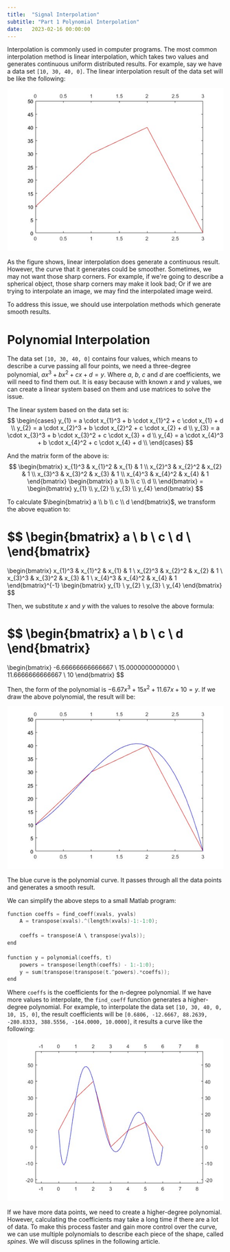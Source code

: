 ```yaml
---
title:  "Signal Interpolation"
subtitle: "Part 1 Polynomial Interpolation"
date:   2023-02-16 00:00:00
---
```


Interpolation is commonly used in computer programs. The most common interpolation method is linear interpolation, which takes two values and generates continuous uniform distributed results. For example, say we have a data set `[10, 30, 40, 0]`. The linear interpolation result of the data set will be like the following:

![Linear Interpolation](/images/1-interpolation-polynomial.md/linear.jpg)

As the figure shows, linear interpolation does generate a continuous result. However, the curve that it generates could be smoother. Sometimes, we may not want those sharp corners. For example, if we're going to describe a spherical object, those sharp corners may make it look bad; Or if we are trying to interpolate an image, we may find the interpolated image weird.

To address this issue, we should use interpolation methods which generate smooth results.

# Polynomial Interpolation

The data set `[10, 30, 40, 0]` contains four values, which means to describe a curve passing all four points, we need a three-degree polynomial, $ax^3+bx^2+cx+d=y$. Where $a$, $b$, $c$ and $d$ are coefficients, we will need to find them out. It is easy because with known $x$ and $y$ values, we can create a linear system based on them and use matrices to solve the issue.

The linear system based on the data set is:
$$
\begin{cases}
y_{1} = a \cdot x_{1}^3 + b \cdot x_{1}^2 + c \cdot x_{1} + d \\ 
y_{2} = a \cdot x_{2}^3 + b \cdot x_{2}^2 + c \cdot x_{2} + d \\ 
y_{3} = a \cdot x_{3}^3 + b \cdot x_{3}^2 + c \cdot x_{3} + d \\ 
y_{4} = a \cdot x_{4}^3 + b \cdot x_{4}^2 + c \cdot x_{4} + d \\ 
\end{cases}
$$

And the matrix form of the above is:
$$
\begin{bmatrix}
x_{1}^3 & x_{1}^2 & x_{1} & 1 \\
x_{2}^3 & x_{2}^2 & x_{2} & 1 \\
x_{3}^3 & x_{3}^2 & x_{3} & 1 \\
x_{4}^3 & x_{4}^2 & x_{4} & 1
\end{bmatrix}
\begin{bmatrix}
a \\
b \\
c \\
d \\
\end{bmatrix} = 
\begin{bmatrix}
y_{1} \\
y_{2} \\
y_{3} \\
y_{4}
\end{bmatrix}
$$

To calculate $\begin{bmatrix} a \\ b \\ c \\ d \end{bmatrix}$, we transform the above equation to:

$$
\begin{bmatrix}
a \\
b \\
c \\
d \\
\end{bmatrix}
=
\begin{bmatrix}
x_{1}^3 & x_{1}^2 & x_{1} & 1 \\
x_{2}^3 & x_{2}^2 & x_{2} & 1 \\
x_{3}^3 & x_{3}^2 & x_{3} & 1 \\
x_{4}^3 & x_{4}^2 & x_{4} & 1
\end{bmatrix}^{-1}
\begin{bmatrix}
y_{1} \\
y_{2} \\
y_{3} \\
y_{4}
\end{bmatrix}
$$

Then, we substitute $x$ and $y$ with the values to resolve the above formula:

$$
\begin{bmatrix}
a \\
b \\
c \\
d
\end{bmatrix}
=
\begin{bmatrix}
-6.66666666666667 \\ 
15.0000000000000 \\ 
11.6666666666667 \\ 
10 
\end{bmatrix}
$$

Then, the form of the polynomial is $-6.67x^3+15x^2+11.67x+10=y$.
If we draw the above polynomial, the result will be:

![Polynomial](/images/1-interpolation-polynomial.md/polynomial.jpg)

The blue curve is the polynomial curve. It passes through all the data points and generates a smooth result. 

We can simplify the above steps to a small Matlab program:
```c
function coeffs = find_coeff(xvals, yvals)
    A = transpose(xvals).^(length(xvals)-1:-1:0);

    coeffs = transpose(A \ transpose(yvals));
end

function y = polynomial(coeffs, t)
    powers = transpose(length(coeffs) - 1:-1:0);
    y = sum(transpose(transpose(t.^powers).*coeffs));
end

```
Where `coeffs` is the coefficients for the n-degree polynomial. If we have more values to interpolate, the `find_coeff` function generates a higher-degree polynomial. For example, to interpolate the data set `[10, 30, 40, 0, 10, 15, 0]`, the result coefficients will be `[0.6806, -12.6667, 88.2639, -280.8333, 388.5556, -164.0000, 10.0000]`, it results a curve like the following:

![Higher-Degree Polynomial](/images/1-interpolation-polynomial.md/higher-degree.jpg)

If we have more data points, we need to create a higher-degree polynomial. However, calculating the coefficients may take a long time if there are a lot of data. To make this process faster and gain more control over the curve, we can use multiple polynomials to describe each piece of the shape, called *spines*. We will discuss splines in the following article.
